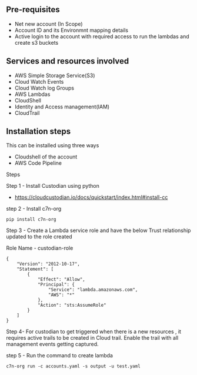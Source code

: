 ## Pre-requisites
- Net new account (In Scope)
- Account ID and its Environmnt mapping details 
- Active login to the account with required access to run the lambdas and create s3 buckets

## Services and resources involved
- AWS Simple Storage Service(S3)
- Cloud Watch Events
- Cloud Watch log Groups
- AWS Lambdas
- CloudShell
- Identity and Access management(IAM)
- CloudTrail

## Installation steps
This can be installed using three ways
- Cloudshell of the account
- AWS Code Pipeline 


Steps

Step 1 - Install Custodian using python
- <https://cloudcustodian.io/docs/quickstart/index.html#install-cc>

step 2 - Install c7n-org

```
pip install c7n-org
```

Step 3 - Create a Lambda service role and have the below Trust relationship updated to the role created

Role Name - custodian-role

```
{
    "Version": "2012-10-17",
    "Statement": [
        {
            "Effect": "Allow",
            "Principal": {
                "Service": "lambda.amazonaws.com",
                "AWS": "*"
            },
            "Action": "sts:AssumeRole"
        }
    ]
}
```

Step 4- For custodian to get triggered when there is a new resources , it requires active trails to be created in Cloud trail. Enable the trail with all management events getting captured.

step 5 - Run the command to create lambda 
```
c7n-org run -c accounts.yaml -s output -u test.yaml
```

